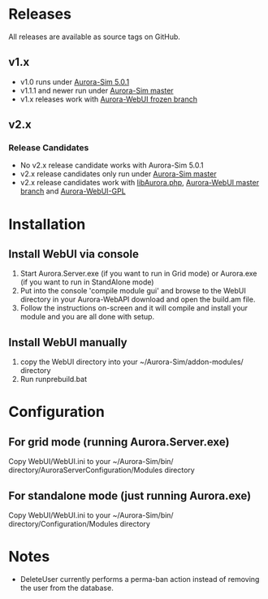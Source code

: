 # Releases
All releases are available as source tags on GitHub.

## v1.x
* v1.0 runs under [Aurora-Sim 5.0.1](https://github.com/aurora-sim/Aurora-Sim/downloads)
* v1.1.1 and newer run under [Aurora-Sim master](https://github.com/aurora-sim/Aurora-Sim/tree/master)
* v1.x releases work with [Aurora-WebUI frozen branch](https://github.com/aurora-sim/Aurora-WebUI/tree/frozen)

## v2.x

### Release Candidates
* No v2.x release candidate works with Aurora-Sim 5.0.1
* v2.x release candidates only run under [Aurora-Sim master](https://github.com/aurora-sim/Aurora-Sim/tree/master)
* v2.x release candidates work with [libAurora.php](https://github.com/aurora-sim/libAurora.php), [Aurora-WebUI master branch](https://github.com/aurora-sim/Aurora-WebUI/tree/master) and [Aurora-WebUI-GPL](https://github.com/SignpostMarv/Aurora-WebUI-GPL)

# Installation

## Install WebUI via console
1. Start Aurora.Server.exe (if you want to run in Grid mode) or Aurora.exe (if you want to run in StandAlone mode)
2. Put into the console 'compile module gui' and browse to the WebUI directory in your Aurora-WebAPI download and open the build.am file.
3. Follow the instructions on-screen and it will compile and install your module and you are all done with setup.

## Install WebUI manually
1. copy the WebUI directory into your ~/Aurora-Sim/addon-modules/ directory
2. Run runprebuild.bat

# Configuration

## For grid mode (running Aurora.Server.exe)
Copy WebUI/WebUI.ini to your ~/Aurora-Sim/bin/ directory/AuroraServerConfiguration/Modules directory

## For standalone mode (just running Aurora.exe)
Copy WebUI/WebUI.ini to your ~/Aurora-Sim/bin/ directory/Configuration/Modules directory

# Notes

* DeleteUser currently performs a perma-ban action instead of removing the user from the database.
